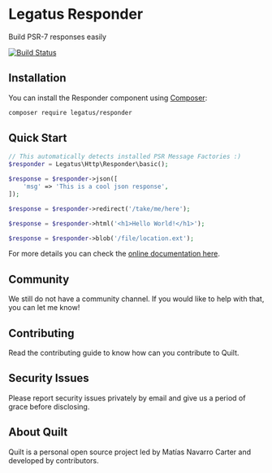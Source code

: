 Legatus Responder
=================

Build PSR-7 responses easily

[![Build Status](https://drone.mnavarro.dev/api/badges/legatus/responder/status.svg)](https://drone.mnavarro.dev/legatus/responder)

## Installation
You can install the Responder component using [Composer][composer]:

```bash
composer require legatus/responder
```

## Quick Start

```php
// This automatically detects installed PSR Message Factories :)
$responder = Legatus\Http\Responder\basic();

$response = $responder->json([
    'msg' => 'This is a cool json response',
]);

$response = $responder->redirect('/take/me/here');

$response = $responder->html('<h1>Hello World!</h1>');

$response = $responder->blob('/file/location.ext');

```

For more details you can check the [online documentation here][docs].

## Community
We still do not have a community channel. If you would like to help with that, you can let me know!

## Contributing
Read the contributing guide to know how can you contribute to Quilt.

## Security Issues
Please report security issues privately by email and give us a period of grace before disclosing.

## About Quilt
Quilt is a personal open source project led by Matías Navarro Carter and developed by contributors.

[composer]: https://getcomposer.org/
[docs]: https://legatus.mnavarro.dev/components/responder